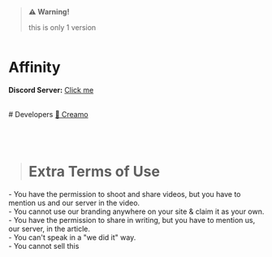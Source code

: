 > **⚠️ Warning!**
> 
>  this is only 1 version
```

```

# Affinity
**Discord Server:** [Click me](https://discord.gg/RX72dx6jM2)<br>

<br>
# Developers
<a href="https://discord.gg/HHzQmk3p">👤 Creamo</a><br>

<br><br>
> # Extra Terms of Use
<a>- You have the permission to shoot and share videos, but you have to mention us and our server in the video.</a><br>
<a>- You cannot use our branding anywhere on your site & claim it as your own.</a><br>
<a>- You have the permission to share in writing, but you have to mention us, our server, in the article.</a><br>
<a>- You can't speak in a "we did it" way.</a><br>
<a>- You cannot sell this</a><br>




